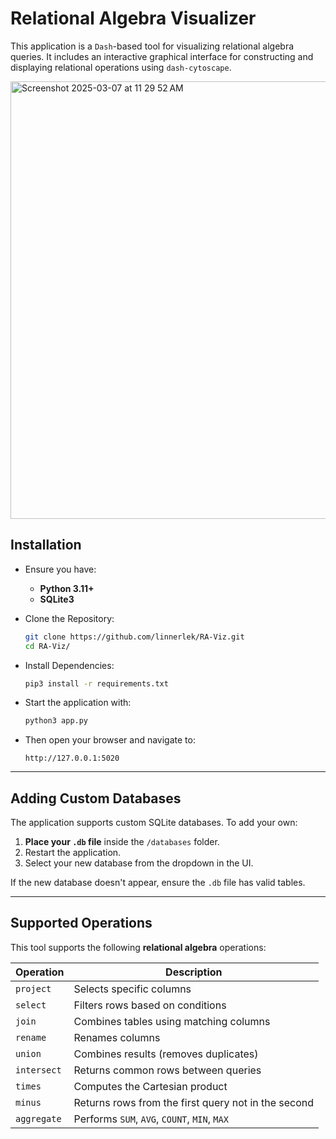 # Relational Algebra Visualizer

This application is a `Dash`-based tool for visualizing relational algebra queries. It includes an interactive graphical interface for constructing and displaying relational operations using `dash-cytoscape`.

<img width="700" alt="Screenshot 2025-03-07 at 11 29 52 AM" src="https://github.com/user-attachments/assets/9aeb6165-99fc-4c91-be07-0d9ef0d2ad9a" />


## Installation
- Ensure you have:
   - **Python 3.11+**
   - **SQLite3**

- Clone the Repository:
  
   ```bash
   git clone https://github.com/linnerlek/RA-Viz.git
   cd RA-Viz/
   ```
   
- Install Dependencies:
  
   ```bash
   pip3 install -r requirements.txt
   ```
   
- Start the application with:
   ```bash
   python3 app.py
   ```
- Then open your browser and navigate to:
   ```
   http://127.0.0.1:5020
   ```

---

## Adding Custom Databases
The application supports custom SQLite databases. To add your own:
1. **Place your `.db` file** inside the `/databases` folder.
2. Restart the application.
3. Select your new database from the dropdown in the UI.

If the new database doesn't appear, ensure the `.db` file has valid tables.

---
## Supported Operations
This tool supports the following **relational algebra** operations:

| **Operation** | **Description** |
|--------------|----------------|
| `project`   | Selects specific columns |
| `select`    | Filters rows based on conditions |
| `join`      | Combines tables using matching columns |
| `rename`    | Renames columns |
| `union`     | Combines results (removes duplicates) |
| `intersect` | Returns common rows between queries |
| `times`     | Computes the Cartesian product |
| `minus`     | Returns rows from the first query not in the second |
| `aggregate` | Performs `SUM`, `AVG`, `COUNT`, `MIN`, `MAX` |

